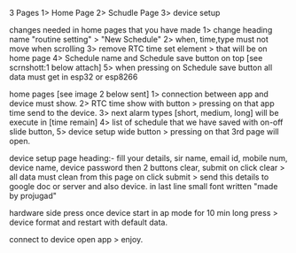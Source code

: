 3 Pages 
  1> Home Page
  2> Schudle Page
  3> device setup

changes needed in home pages that you have made
  1> change heading name "routine setting" > "New Schedule"
  2> when, time,type must not move when scrolling
  3> remove RTC time set element > that will be on home page
  4> Schedule name and Schedule save button on top [see scrnshott:1 below attach]
  5> when pressing on Schedule save button all data must get in esp32 or esp8266

home pages [see image 2 below sent]
  1> connection between app and device must show.
  2> RTC time show with button > pressing on that app time send to the device.
  3> next alarm types [short, medium, long] will be execute in [time remain]
  4> list of schedule that we have saved with on-off slide button,
  5> device setup wide button > pressing on that 3rd page will open.

device setup page
  heading:- fill your details, sir
  name, email id, mobile num, device name, device password
  then 2 buttons clear, submit
  on click clear > all data must clean from this page
  on click submit > send this details to google doc or server and also device.
  in last line small font written "made by projugad"

hardware side
press once device start in ap mode for 10 min
long press > device format and restart with default data. 

connect to device open app > enjoy.
